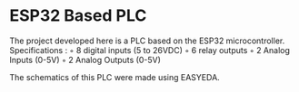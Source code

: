 # ESP32 Based PLC

The project developed here is a PLC based on the ESP32 microcontroller.
 Specifications :
◦ 8 digital inputs (5 to 26VDC)
◦ 6 relay outputs
◦ 2 Analog Inputs (0-5V)
◦ 2 Analog Outputs (0-5V)
 
The schematics of this PLC were made using EASYEDA.
